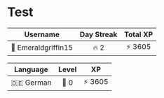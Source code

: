 # Test

<!--START_SECTION:duolingoStats-->
<!-- Automatically generated with https://github.com/centrumek/duolingo-readme-stats-->

| Username | Day Streak | Total XP |
|:---:|:---:|:---:|
| 👤 Emeraldgriffin15 | 🔥 2 | ⚡ 3605 |

| Language | Level | XP |
|:---:|:---:|:---:|
| 🇩🇪 German | 👑 0 | ⚡ 3605 |

<!--END_SECTION:duolingoStats-->
